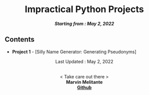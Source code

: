 <h1 align="center"> 
Impractical Python Projects
</h1>
<h5 align="center">
Starting from : May 2, 2022
</h5>

## Contents

- <b>Project 1</b> - [Silly Name Generator: Generating Pseudonyms]

<p align="center">
Last Updated : May 2, 2022
</p>

<p align="center">

<br>
< Take care out there >
<br>
<b>Marvin Melitante<b>
<br>
<a href="https://github.com/mK-zero">Github</a>
</p>
